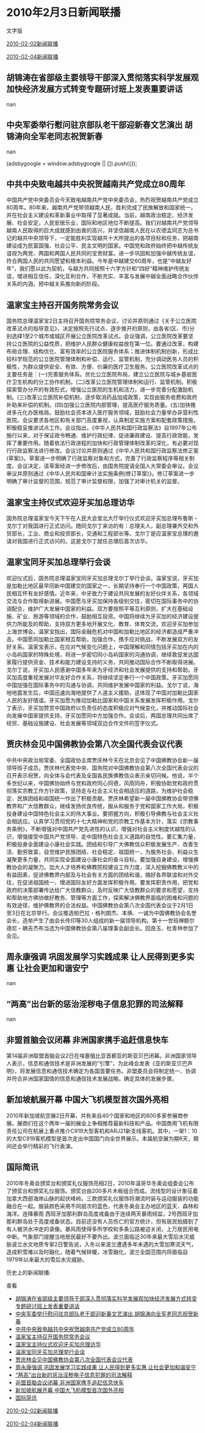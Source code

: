 







# 2010年2月3日新闻联播
 文字版








[2010-02-02新闻联播](/xinwenlianbo/20100202)


[2010-02-04新闻联播](/xinwenlianbo/20100204)





## 胡锦涛在省部级主要领导干部深入贯彻落实科学发展观加快经济发展方式转变专题研讨班上发表重要讲话


nan


## 中央军委举行慰问驻京部队老干部迎新春文艺演出 胡锦涛向全军老同志祝贺新春


nan





 (adsbygoogle = window.adsbygoogle || []).push({});

 
## 中共中央致电越共中央祝贺越南共产党成立80周年


中国共产党中央委员会今天致电越南共产党中央委员会，热烈祝贺越南共产党成立80周年。80年来，越南共产党带领越南人民，胜利完成了民族解放和国家统一，并在社会主义建设和革新事业中取得了显著成就。当前，越南政治稳定、经济发展、社会安定，人民安居乐业，国际和地区地位不断提高。我们对越南共产党领导越南人民取得的巨大成就感到由衷的高兴，并坚信越南人民在以农德孟同志为总书记的越共中央领导下，一定能胜利实现越共十大所提出的各项目标和任务，把越南建设成为民富国强、社会公平、民主文明的国家。中国党和政府始终把中越传统友谊视为两党、两国和两国人民共同的宝贵财富。进一步巩固和加强中越传统友谊，符合两国人民的共同愿望和根本利益。今年是中越建交60周年，也是“中越友好年”，我们愿以此为契机，与越方共同按照十六字方针和“四好”精神维护传统友谊，增进相互信任，深化互利合作，不断充实、丰富与发展中越全面战略合作伙伴关系的内涵，把中越关系推向新的阶段。


## 温家宝主持召开国务院常务会议


国务院总理温家宝2日主持召开国务院常务会议，讨论并原则通过《关于公立医院改革试点的指导意见》，决定按照先行试点、逐步推开的原则，由各省(区、市)分别选择1至2个城市或城区开展公立医院改革试点。会议强调，公立医院改革要坚持公立医院的公益性质，把维护人民群众健康权益放在第一位。要通过改革，构建布局合理、结构优化、富有效率的公立医院服务体系；推进体制机制创新，形成比较科学规范的公立医院管理体制和补偿、运行、监管机制，充分调动医务人员的积极性，为群众提供安全、有效、方便、价廉的医疗卫生服务。公立医院改革试点的主要任务是：(一)完善服务体系。优化公立医院布局，建立公立医院与城乡基层医疗卫生机构的分工协作机制。(二)改革公立医院管理体制和运行、监管机制。积极探索管办分开的有效形式，增强公立医院的生机和活力，进一步完善分配激励机制。(三)改革公立医院补偿机制，逐步取消药品加成政策，实现由服务收费和政府补助来补偿的机制。(四)加强公立医院内部管理，提高医疗服务质量。(五)加快推进多元化办医格局。鼓励社会资本进入医疗服务领域，鼓励社会力量举办非营利性医院。会议要求各地区和有关部门高度重视，认真制定实施方案和配套政策措施，积极稳妥推进试点工作。会议指出，《中华人民共和国行政监察法》自1997年公布施行以来，对于保证政令畅通、维护行政纪律、促进廉政建设、提高行政效能，发挥了重要作用。随着依法行政进程的加快和行政管理体制改革的深化，有必要对现行行政监察法进行修改。会议讨论并原则通过《中华人民共和国行政监察法修正案(草案)》。草案进一步明确了行政监察对象和方式，完善了行政监察程序等相关制度。会议决定，该草案经进一步修改后，由国务院提请全国人大常委会审议。会议审议并原则通过《中华人民共和国审计法实施条例(修订草案)》。修订草案进一步明确了审计监督的范围，规范了审计监督权限，加强了对审计机关的监督。


## 温家宝主持仪式欢迎牙买加总理访华


国务院总理温家宝今天下午在人民大会堂北大厅举行仪式欢迎牙买加总理布鲁斯・戈尔丁对我国进行正式访问。随同戈尔丁来访的有：总理夫人，副总理兼外交和外贸部长，工业、商业和投资部长，交通和工程部长等。戈尔丁是应温家宝总理的邀请对我国进行正式访问的。这是戈尔丁就任总理后首次访华。


## 温家宝同牙买加总理举行会谈


欢迎仪式后，国务院总理温家宝同牙买加总理戈尔丁举行会谈。温家宝说，牙买加是加勒比地区最早同新中国建交的国家之一，长期坚持奉行一个中国政策，两国人民相互怀有友好感情。近年来，中牙致力于建设共同发展的友好伙伴关系，各领域交流与合作取得新进展。中国愿与牙买加保持各级别交往，密切在国际事务中的协调配合，维护广大发展中国家的利益。双方要按照平等互利原则，扩大在基础设施、矿业、旅游等领域的合作，鼓励相互投资。中国将继续为牙买加的经济建设提供力所能及的帮助，支持双方更多地开展文化、教育、体育交流，欢迎牙买加参加上海世博会。温家宝指出，国际金融危机对中国和加勒比地区的经济都造成严重冲击。中国愿同加勒比国家相互帮助，加强合作，携手应对挑战，不断发展双方的友好关系。温家宝表示，在应对气候变化问题上，中国理解和同情包括牙买加在内的小岛屿国家的特殊处境，将进一步密切同小岛屿国家的沟通协调，继续敦促发达国家履行提供资金、技术和能力建设支持的义务，共同推动国际合作不断取得进展。戈尔丁说，牙买加人民感谢中国多年来为牙经济和社会发展提供的支持和帮助。牙买加高度重视发展对华友好合作关系，将继续坚定奉行一个中国政策。牙买加愿同中国加强在国际事务中的沟通与协调，共同维护发展中国家的利益。戈尔丁说，海地地震发生后，中国迅速向海地提供了人道主义援助，这体现了中国对加勒比国家人民的友好情谊。牙买加愿为推动加勒比国家和中国关系发展发挥积极作用。戈尔丁表示，牙买加赞赏中国政府以负责任的态度积极应对气候变化，并推动国际社会向发展中国家提供支持。牙买加愿同中方加强合作。会谈后，两国总理共同出席了经贸、基础设施建设、社会发展等领域双边合作文件的签字仪式。


## 贾庆林会见中国佛教协会第八次全国代表会议代表


中共中央政治局常委、全国政协主席贾庆林今天在北京会见了中国佛教协会新一届领导班子成员。贾庆林代表党中央、国务院对中国佛教协会第八次全国代表会议的召开表示祝贺，向全体与会代表及全国各民族佛教信众表示亲切问候。他说，半个多世纪以来，中国佛协始终与党和政府同心同德，风雨同舟，积极协助党和政府贯彻落实宗教工作方针政策，坚持走与社会主义社会相适应的道路，为维护社会稳定、民族团结和祖国统一作出了积极贡献。贾庆林希望新一届中国佛教协会带领佛教界和广大信教群众，继续发扬优良传统，服从和服务于党和国家工作大局，积极投身建设中国特色社会主义的伟大事业。要把握方向，积极引导佛教与社会主义社会相适应。认真学习贯彻党的十七大精神和党的宗教工作基本方针，落实《宗教事务条例》，不断增强对中国共产党先进性的认识，增强对社会主义制度优越性的认识，增强接受中国共产党领导、走中国特色社会主义道路的自觉性。要汇集力量，积极投身全面建设小康社会实践。团结和引导广大佛教信众积极发展生产、改善生活、勤劳致富，自觉维护民族团结、社会稳定、祖国统一，为服务社会、利益众生凝聚更多力量，共同实现全面建设小康社会的奋斗目标。要加强自身建设，增强佛教协会的凝聚力。加大人才培养和佛教院校建设工作力度，深入挖掘佛教教义中的有益因素，促进佛教界内部及与社会有关方面的团结和谐，搞好各界联谊和对外交往，在促进祖国统一、增进国际友好方面发挥积极作用。要发挥职责作用，把党和政府的决策部署传达给广大信教群众，及时反映广大信教群众的要求和愿望，支持和帮助地方佛协做好教务、管理等方面工作，探索解决佛教界面临的困难和问题的有效途径，维护佛教界的合法权益。中国佛教协会第八次全国代表会议于2月1日至3日在北京举行。会议推选帕巴拉・格列朗杰、本焕、一诚为中国佛教协会名誉会长，选举产生了由会长传印等30人组成的新一届领导机构。第十一世班禅额尔德尼・确吉杰布当选为中国佛教协会第八届理事会副会长。回良玉、杜青林参加了会见。


## 周永康强调 巩固发展学习实践成果 让人民得到更多实惠 让社会更加和谐安宁


nan


## “两高”出台新的惩治淫秽电子信息犯罪的司法解释


nan


## 非盟首脑会议闭幕 非洲国家携手追赶信息快车


第14届非洲联盟首脑会议2日在埃塞俄比亚首都亚的斯亚贝巴闭幕。非洲国家领导人表示，信息和通信技术是非洲发展的“引擎”，为此峰会发表《亚的斯亚贝巴声明》，将发展信息和通信技术确定为各国首要任务。非盟委员会将制定统一、协调并符合非洲国家国情的信息和通信技术发展战略，确定具体的发展步骤。


## 新加坡航展开幕 中国大飞机模型首次国外亮相


2010年新加坡航空展2日开幕，共有来自40个国家和地区的800多家参展商参展。展商们在这个两年一届的展会上争相推荐最新科技和产品。中国商用飞机有限责任公司在航展上重点推介C919大型客机和ARJ21新支线客机。其中，一架1：10的大型C919客机模型是首次走出中国国门向全世界展示。本届航空展为期6天，期间还会举行精彩的飞行表演。


## 国际简讯


2010年冬奥会颁奖台和颁奖礼仪服饰亮相2日，2010年温哥华冬奥会组委会公布了颁奖台和颁奖礼仪服饰。颁奖台由200多片木板组合而成。流线型的设计象征着加拿大西部海岸山脉的起伏峰岭。三款颁奖礼仪服饰将潮流时装与运动服装的功能融合在一起。服装颜色采用不同层次的蓝色，代表冬奥会主办地区的蓝天、森林和海洋。连降暴雨 西班牙加那利群岛高度戒备由于连续两天暴雨倾盆，2号西班牙加那利群岛处于高度戒备状态。目前还没有人员伤亡的官方统计，但有居民拍摄到了有人被洪水冲走的录像。暴风雨使得多所学校和多条公路被迫关闭，上万居民用电中断。气象部门提醒当地居民最好不要外出。波兰面临近30年来最大雪后水灾威胁波兰水文地质专家2日警告说，入冬以来波兰遭遇多年未遇的大雪加寒流天气，造成积雪难以及时融化，随着气候转暖，冰雪融化，波兰全国范围内将面临自1979年以来最大的雪后水灾威胁。






历史上的新闻联播:

 查看
 

* [胡锦涛在省部级主要领导干部深入贯彻落实科学发展观加快经济发展方式转变专题研讨班上发表重要讲话](#胡锦涛在省部级主要领导干部深入贯彻落实科学发展观加快经济发展方式转变专题研讨班上发表重要讲话)
* [中央军委举行慰问驻京部队老干部迎新春文艺演出 胡锦涛向全军老同志祝贺新春](#中央军委举行慰问驻京部队老干部迎新春文艺演出-胡锦涛向全军老同志祝贺新春)
* [中共中央致电越共中央祝贺越南共产党成立80周年](#中共中央致电越共中央祝贺越南共产党成立80周年)
* [温家宝主持召开国务院常务会议](#温家宝主持召开国务院常务会议)
* [温家宝主持仪式欢迎牙买加总理访华](#温家宝主持仪式欢迎牙买加总理访华)
* [温家宝同牙买加总理举行会谈](#温家宝同牙买加总理举行会谈)
* [贾庆林会见中国佛教协会第八次全国代表会议代表](#贾庆林会见中国佛教协会第八次全国代表会议代表)
* [周永康强调 巩固发展学习实践成果 让人民得到更多实惠 让社会更加和谐安宁](#周永康强调-巩固发展学习实践成果-让人民得到更多实惠-让社会更加和谐安宁)
* [“两高”出台新的惩治淫秽电子信息犯罪的司法解释](#“两高”出台新的惩治淫秽电子信息犯罪的司法解释)
* [非盟首脑会议闭幕 非洲国家携手追赶信息快车](#非盟首脑会议闭幕-非洲国家携手追赶信息快车)
* [新加坡航展开幕 中国大飞机模型首次国外亮相](#新加坡航展开幕-中国大飞机模型首次国外亮相)
* [国际简讯](#国际简讯)






[2010-02-02新闻联播](/xinwenlianbo/20100202)


[2010-02-04新闻联播](/xinwenlianbo/20100204)



